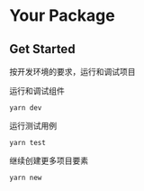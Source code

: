 # Your Package

## Get Started

按开发环境的要求，运行和调试项目

运行和调试组件

```
yarn dev
```

运行测试用例

```
yarn test
```

继续创建更多项目要素

```
yarn new
```


